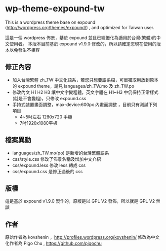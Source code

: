 wp-theme-expound-tw
===================

This is a wordpress theme base on expound (http://wordpress.org/themes/expound/) , and optimized for Taiwan user.

這是一個 wordpress 佈景，基於 expound 並且已經優化為適用於台灣(繁體)的中文使用者。
本版本目前基於 expound v1.9.0 修改的，所以請確定您現在使用的版本以免發生不相容

## 修正內容 ##
- 加入台灣繁體 zh_TW 中文化語系，若您只想要語系檔，可單獨取用放到原本的 expound theme，請見 languages/zh_TW.mo 及 zh_TW.po
- 修改內文 H1 H2 H3 讓中文字變粗體，英文字體在 H1~H3 中仍保持正常樣式(就是不會變粗)，只修改 expound.css
- 手持式裝置畫面調整，max-device:600px 內畫面調整 ，目前只有測試下列項目
  - 4~5吋左右 1280x720 手機
  - 7吋1920x1080平板


## 檔案異動 ##
- languages/zh_TW.mo(po) 是新增的台灣繁體語系
- css/style.css 修改了佈景名稱及增加中文介紹
- css/expound.less 修改 less 轉成 css
- css/expound.css 是修正過後的 css

## 版權 ##
這是基於 expound v1.9.0 製作的，原版是以 GPL V2 發佈，所以就是 GPL V2 無誤

## 作者 ##
原始作者為 kovshenin ，http://profiles.wordpress.org/kovshenin/
修改為中文化作者為 Pigo Chu , https://github.com/pigochu

